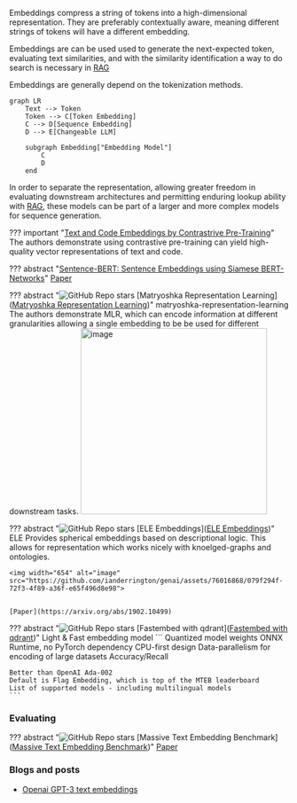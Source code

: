 Embeddings compress a string of tokens into a high-dimensional representation. They are preferably contextually aware, meaning different strings of tokens will have a different embedding.

Embeddings are can be used used to generate the next-expected token, evaluating text similarities, and with the similarity identification a way to do search is necessary in [RAG](../agents/rag.md)

Embeddings are generally depend on the tokenization methods. 

```mermaid
graph LR
    Text --> Token
    Token --> C[Token Embedding]
    C --> D[Sequence Embedding]
    D --> E[Changeable LLM]

    subgraph Embedding["Embedding Model"]
        C
        D
    end
```

In order to separate the representation, allowing greater freedom in evaluating downstream architectures and permitting enduring lookup ability with [RAG](../agents/rag.md), these models can be part of a larger and more complex models for sequence generation.

??? important "[Text and Code Embeddings by Contrastrive Pre-Training](https://cdn.openai.com/papers/Text_and_Code_Embeddings_by_Contrastive_Pre_Training.pdf)"
    The authors demonstrate using contrastive pre-training can yield high-quality vector representations of text and code. 

??? abstract "[Sentence-BERT: Sentence Embeddings using Siamese BERT-Networks](https://github.com/UKPLab/sentence-transformers/tree/master)"
    [Paper](https://arxiv.org/abs/1908.10084)


??? abstract "![GitHub Repo stars](https://badgen.net/github/stars/RAIVNLab/MRL) [Matryoshka Representation Learning]([Matryoshka Representation Learning](https://github.com/RAIVNLab/MRL))" matryoshka-representation-learning
    The authors demonstrate MLR, which can encode information at different granularities allowing a single embedding to be be used for different downstream tasks.
    <img width="336" alt="image" src="https://github.com/ianderrington/genai/assets/76016868/58bea190-459b-409d-b1ca-5f495ed8b30a">


??? abstract "![GitHub Repo stars](https://badgen.net/github/stars/bio-ontology-research-group/el-embeddings?tab=readme-ov-file) [ELE Embeddings]([ELE Embeddings](https://github.com/bio-ontology-research-group/el-embeddings?tab=readme-ov-file))"
    ELE Provides spherical embeddings based on descriptional logic. This allows for representation which works nicely with knoelged-graphs and ontologies.  
    
    <img width="654" alt="image" src="https://github.com/ianderrington/genai/assets/76016868/079f294f-72f3-4f89-a36f-e65f496d8e98">


    [Paper](https://arxiv.org/abs/1902.10499)

??? abstract "![GitHub Repo stars](https://badgen.net/github/stars/qdrant/fastembed) [Fastembed with qdrant]([Fastembed with qdrant](https://github.com/qdrant/fastembed))"
    Light & Fast embedding model
    ```
    Quantized model weights
    ONNX Runtime, no PyTorch dependency
    CPU-first design
    Data-parallelism for encoding of large datasets
    Accuracy/Recall

    Better than OpenAI Ada-002
    Default is Flag Embedding, which is top of the MTEB leaderboard
    List of supported models - including multilingual models
    ```


### Evaluating

??? abstract "![GitHub Repo stars](https://badgen.net/github/stars/embeddings-benchmark/mteb) [Massive Text Embedding Benchmark]([Massive Text Embedding Benchmark](https://github.com/embeddings-benchmark/mteb))"
    [Paper](https://arxiv.org/pdf/2210.07316.pdf)

### Blogs and posts
- [Openai GPT-3 text embeddings](https://medium.com/@nils_reimers/openai-gpt-3-text-embeddings-really-a-new-state-of-the-art-in-dense-text-embeddings-6571fe3ec9d9)
